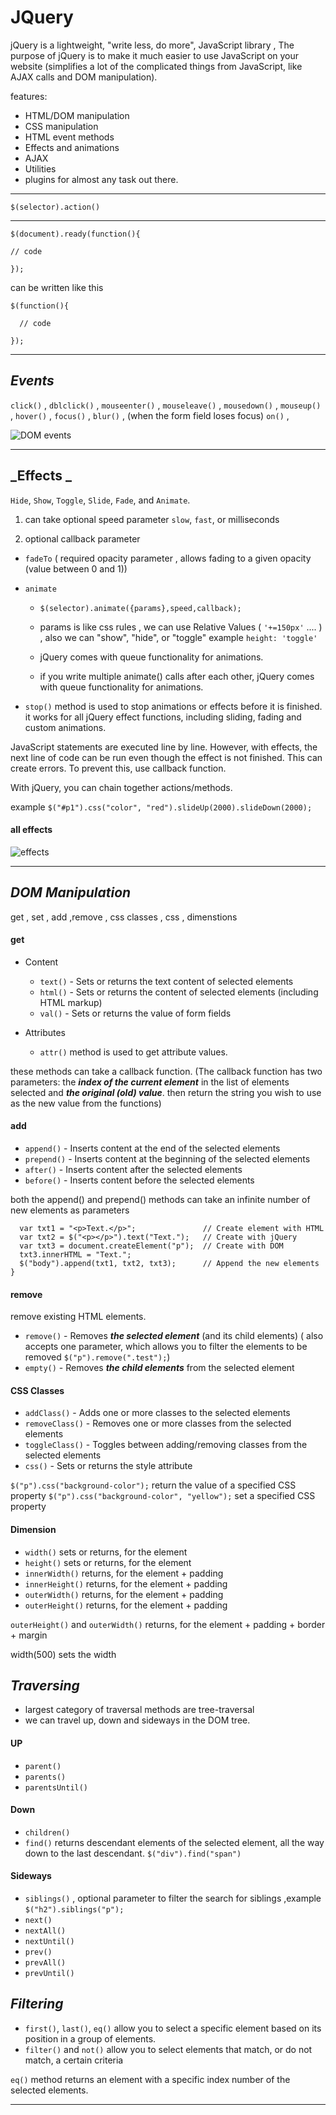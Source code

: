 # JQuery

jQuery is a lightweight, "write less, do more", JavaScript library , The purpose of jQuery is to make it much easier to use JavaScript on your website (simplifies a lot of the complicated things from JavaScript, like AJAX calls and DOM manipulation).

features:

- HTML/DOM manipulation
- CSS manipulation
- HTML event methods
- Effects and animations
- AJAX
- Utilities
- plugins for almost any task out there.

---

`$(selector).action()`

---

```
$(document).ready(function(){

// code

});
```

can be written like this

```
$(function(){

  // code

});
```

---

## **_Events_**

`click()` , `dblclick()` , `mouseenter()` , `mouseleave()` , `mousedown()` , `mouseup()` , `hover()` , `focus()` , `blur()` , (when the form field loses focus) `on()` ,

![DOM events](./imgs/06.JPG)

---

## **_Effects _**

`Hide`, `Show`, `Toggle`, `Slide`, `Fade`, and `Animate`.

1. can take optional speed parameter `slow`, `fast`, or milliseconds

2. optional callback parameter

- `fadeTo` ( required opacity parameter , allows fading to a given opacity (value between 0 and 1))

- `animate`

  - `$(selector).animate({params},speed,callback);`

  - params is like css rules , we can use Relative Values ( `'+=150px'` .... ) , also we can "show", "hide", or "toggle" example `height: 'toggle'`

  - jQuery comes with queue functionality for animations.

  - if you write multiple animate() calls after each other, jQuery comes with queue functionality for animations.

- `stop()` method is used to stop animations or effects before it is finished. it works for all jQuery effect functions, including sliding, fading and custom animations.

JavaScript statements are executed line by line. However, with effects, the next line of code can be run even though the effect is not finished. This can create errors. To prevent this, use callback function.

With jQuery, you can chain together actions/methods.

example `$("#p1").css("color", "red").slideUp(2000).slideDown(2000);`

#### all effects

![effects](./imgs/07.JPG)

---

## **_DOM Manipulation_**

get , set , add ,remove , css classes , css , dimenstions

#### get

- Content

  - `text()` - Sets or returns the text content of selected elements
  - `html()` - Sets or returns the content of selected elements (including HTML markup)
  - `val()` - Sets or returns the value of form fields

- Attributes

  - `attr()` method is used to get attribute values.

these methods can take a callback function. (The callback function has two parameters: the **_index of the current element_** in the list of elements selected and **_the original (old) value_**. then return the string you wish to use as the new value from the functions)

#### add

- `append()` - Inserts content at the end of the selected elements
- `prepend()` - Inserts content at the beginning of the selected elements
- `after()` - Inserts content after the selected elements
- `before()` - Inserts content before the selected elements

both the append() and prepend() methods can take an infinite number of new elements as parameters

```function appendText() {
  var txt1 = "<p>Text.</p>";               // Create element with HTML
  var txt2 = $("<p></p>").text("Text.");   // Create with jQuery
  var txt3 = document.createElement("p");  // Create with DOM
  txt3.innerHTML = "Text.";
  $("body").append(txt1, txt2, txt3);      // Append the new elements
}

```

#### remove

remove existing HTML elements.

- `remove()` - Removes **_the selected element_** (and its child elements) ( also accepts one parameter, which allows you to filter the elements to be removed `$("p").remove(".test");`)
- `empty()` - Removes **_the child elements_** from the selected element

#### CSS Classes

- `addClass()` - Adds one or more classes to the selected elements
- `removeClass()` - Removes one or more classes from the selected elements
- `toggleClass()` - Toggles between adding/removing classes from the selected elements
- `css()` - Sets or returns the style attribute

`$("p").css("background-color");` return the value of a specified CSS property
`$("p").css("background-color", "yellow");` set a specified CSS property

#### Dimension

- `width()` sets or returns, for the element
- `height()` sets or returns, for the element
- `innerWidth()` returns, for the element + padding
- `innerHeight()` returns, for the element + padding
- `outerWidth()` returns, for the element + padding
- `outerHeight()` returns, for the element + padding

`outerHeight()` and `outerWidth()` returns, for the element + padding + border + margin

width(500) sets the width

## **_Traversing_**

- largest category of traversal methods are tree-traversal
- we can travel up, down and sideways in the DOM tree.

#### UP

- `parent()`
- `parents()`
- `parentsUntil()`

#### Down

- `children()`
- `find()` returns descendant elements of the selected element, all the way down to the last descendant. `$("div").find("span")`

#### Sideways

- `siblings()` , optional parameter to filter the search for siblings ,example `$("h2").siblings("p");`
- `next()`
- `nextAll()`
- `nextUntil()`
- `prev()`
- `prevAll()`
- `prevUntil()`

## **_Filtering_**

- `first()`, `last()`, `eq()` allow you to select a specific element based on its position in a group of elements.
- `filter()` and `not()` allow you to select elements that match, or do not match, a certain criteria

`eq()` method returns an element with a specific index number of the selected elements.

---

